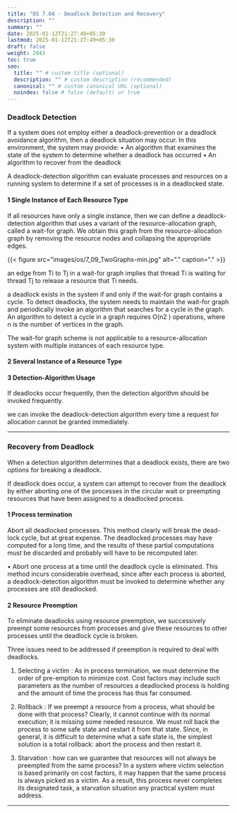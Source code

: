 ```yaml
---
title: "OS 7.04 - Deadlock Detection and Recovery"
description: ""
summary: ""
date: 2025-01-12T21:27:49+05:30
lastmod: 2025-01-12T21:27:49+05:30
draft: false
weight: 2043
toc: true
seo:
  title: "" # custom title (optional)
  description: "" # custom description (recommended)
  canonical: "" # custom canonical URL (optional)
  noindex: false # false (default) or true
---
```





### Deadlock Detection

If a system does not employ either a deadlock-prevention or a deadlock avoidance algorithm, then a deadlock situation may occur. In this environment, the system may provide:
• An algorithm that examines the state of the system to determine whether a deadlock has occurred
• An algorithm to recover from the deadlock

A deadlock-detection algorithm can evaluate processes and resources on a running system to determine if a set of processes is in a deadlocked state.


#### 1 Single Instance of Each Resource Type

If all resources have only a single instance, then we can define a deadlock-detection algorithm that uses a variant of the resource-allocation graph, called a wait-for graph. We obtain this graph from the resource-allocation graph by removing the resource nodes and collapsing the appropriate edges.

{{< figure  src="images/os/7_09_TwoGraphs-min.jpg"  alt="."  caption="." >}}


an edge from Ti to Tj in a wait-for graph implies that thread Ti is waiting for thread Tj to release a resource that Ti needs.

a deadlock exists in the system if and only if the wait-for graph contains a cycle. To detect deadlocks, the system needs to maintain the wait-for graph and periodically invoke an algorithm that searches for a cycle in the graph. An algorithm to detect a cycle in a graph requires O(n2 ) operations, where n is the number of vertices in the graph.

The wait-for graph scheme is not applicable to a resource-allocation system with multiple instances of each resource type.


#### 2 Several Instance of a Resource Type




#### 3 Detection-Algorithm Usage

If deadlocks occur frequently, then the detection algorithm should be invoked frequently.

we can invoke the deadlock-detection algorithm every time a request for allocation cannot be granted immediately.


____

### Recovery from Deadlock

When a detection algorithm determines that a deadlock exists, there are two options for breaking a deadlock.

If deadlock does occur, a system can attempt to recover from the deadlock by either aborting one of the processes in the circular wait or preempting resources that have been assigned to a deadlocked process.

#### 1 Process termination

Abort all deadlocked processes. This method clearly will break the dead-lock cycle, but at great expense. The deadlocked processes may have computed for a long time, and the results of these partial computations must be discarded and probably will have to be recomputed later.

• Abort one process at a time until the deadlock cycle is eliminated. This method incurs considerable overhead, since after each process is aborted, a deadlock-detection algorithm must be invoked to determine whether any processes are still deadlocked.



#### 2 Resource Preemption

To eliminate deadlocks using resource preemption, we successively preempt some resources from processes and give these resources to other processes until the deadlock cycle is broken.

Three issues need to be addressed if preemption is required to deal with deadlocks.

1. Selecting a victim :  As in process termination, we must determine the order of pre-emption to minimize cost. Cost factors may include such parameters as the number of resources a deadlocked process is holding and the amount of time the process has thus far consumed.

2. Rollback : If we preempt a resource from a process, what should be done with that process? Clearly, it cannot continue with its normal execution; it is missing some needed resource. We must roll back the process to some safe state and restart it from that state. Since, in general, it is difficult to determine what a safe state is, the simplest solution is a total rollback: abort the process and then restart it. 

3. Starvation : how can we guarantee that resources will not always be preempted from the same process? In a system where victim selection is based primarily on cost factors, it may happen that the same process is always picked as a victim. As a result, this process never completes its designated task, a starvation situation any practical system must address.


____
